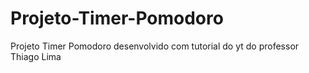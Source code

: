 # Projeto-Timer-Pomodoro
Projeto Timer Pomodoro desenvolvido com tutorial do yt do professor Thiago Lima
